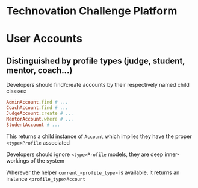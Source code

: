 # Technovation Challenge Platform

# User Accounts

## Distinguished by profile types (judge, student, mentor, coach...)

Developers should find/create accounts by their respectively named child classes:

```ruby
AdminAccount.find # ...
CoachAccount.find # ...
JudgeAccount.create # ...
MentorAccount.where # ...
StudentAccount # ...
```

This returns a child instance of `Account` which implies they have the proper `<type>Profile` associated

Developers should ignore `<type>Profile` models, they are deep inner-workings of the system

Wherever the helper `current_<profile_type>` is available, it returns an instance `<profile_type>Account`
